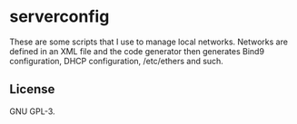 # serverconfig
These are some scripts that I use to manage local networks. Networks are
defined in an XML file and the code generator then generates Bind9
configuration, DHCP configuration, /etc/ethers and such.

## License
GNU GPL-3.
